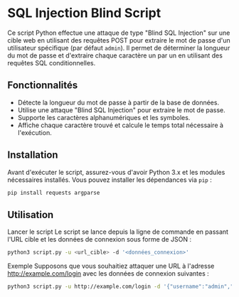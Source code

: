 # SQL Injection Blind Script

Ce script Python effectue une attaque de type "Blind SQL Injection" sur une cible web en utilisant des requêtes POST pour extraire le mot de passe d'un utilisateur spécifique (par défaut `admin`). Il permet de déterminer la longueur du mot de passe et d'extraire chaque caractère un par un en utilisant des requêtes SQL conditionnelles.

## Fonctionnalités

- Détecte la longueur du mot de passe à partir de la base de données.
- Utilise une attaque "Blind SQL Injection" pour extraire le mot de passe.
- Supporte les caractères alphanumériques et les symboles.
- Affiche chaque caractère trouvé et calcule le temps total nécessaire à l'exécution.

## Installation

Avant d'exécuter le script, assurez-vous d'avoir Python 3.x et les modules nécessaires installés. Vous pouvez installer les dépendances via `pip` :

```bash
pip install requests argparse
```

## Utilisation
Lancer le script
Le script se lance depuis la ligne de commande en passant l'URL cible et les données de connexion sous forme de JSON :

```bash
python3 script.py -u <url_cible> -d '<données_connexion>'
```

Exemple
Supposons que vous souhaitiez attaquer une URL à l'adresse http://example.com/login avec les données de connexion suivantes :

```bash
python3 script.py -u http://example.com/login -d '{"username":"admin","password":"anything"}'
```

 
